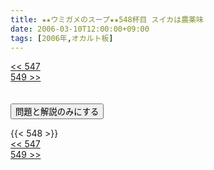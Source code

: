 ```yaml
---
title: ★★ウミガメのスープ★★548杯目 スイカは農薬味
date: 2006-03-10T12:00:00+09:00
tags: [2006年,オカルト板]
---
```

<div class="th_left"><a href="../547"><< 547</a></div>
<div class="th_right"><a href="../549">549 >></a></div>
<br><br>
<script src="../../js/cupsoup.js"></script>
<form>
<input type="button" value="問題と解説のみにする" onClick="toggleCupsoup()">
</form>
{{< 548 >}}
<div class="th_left"><a href="../547"><< 547</a></div>
<div class="th_right"><a href="../549">549 >></a></div>